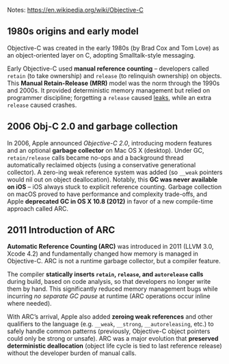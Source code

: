 Notes: https://en.wikipedia.org/wiki/Objective-C 
## 1980s origins and early model
Objective-C was created in the early 1980s (by Brad Cox and Tom Love) as an object-oriented layer on C, adopting Smalltalk-style messaging. 

Early Objective-C used **manual reference counting** – developers called `retain` (to take ownership) and `release` (to relinquish ownership) on objects. This **Manual Retain-Release (MRR)** model was the norm through the 1990s and 2000s. It provided deterministic memory management but relied on programmer discipline; forgetting a `release` caused [leaks](https://medium.com/@melissazm/advanced-memory-management-in-ios-exploring-arc-manual-retain-release-and-memory-leaks-f5c69ed68417), while an extra `release` caused crashes.

## 2006 Obj-C 2.0 and garbage collection
In 2006, Apple announced _Objective-C 2.0_, introducing modern features and an optional **garbage collector** on Mac OS X (desktop). Under GC, `retain/release` calls became no-ops and a background thread automatically reclaimed objects (using a conservative generational collector). A zero-ing weak reference system was added (so `__weak` pointers would nil out on object deallocation). Notably, this **GC was never available on iOS** – iOS always stuck to explicit reference counting. Garbage collection on macOS proved to have performance and complexity trade-offs, and Apple **deprecated GC in OS X 10.8 (2012)** in favor of a new compile-time approach called ARC.
## 2011 Introduction of ARC 
**Automatic Reference Counting (ARC)** was introduced in 2011 (LLVM 3.0, Xcode 4.2) and fundamentally changed how memory is managed in Objective-C. ARC is not a runtime garbage collector, but a compiler feature. 

The compiler **statically inserts `retain`, `release`, and `autorelease` calls** during build, based on code analysis, so that developers no longer write them by hand. This significantly reduced memory management bugs while incurring _no separate GC pause_ at runtime (ARC operations occur inline where needed). 

With ARC’s arrival, Apple also added **zeroing weak references** and other qualifiers to the language (e.g. `__weak`, `__strong`, `__autoreleasing`, etc.) to safely handle common patterns (previously, Objective-C object pointers could only be strong or unsafe). ARC was a major evolution that **preserved deterministic deallocation** (object life cycle is tied to last reference release) without the developer burden of manual calls.

